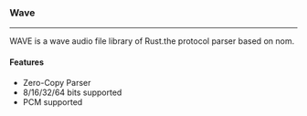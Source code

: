 ### Wave
-----

WAVE is a wave audio file library of Rust.the protocol parser based on nom.

#### Features

* Zero-Copy Parser
* 8/16/32/64 bits supported
* PCM supported




